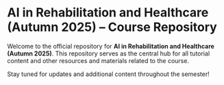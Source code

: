 # AI in Rehabilitation and Healthcare (Autumn 2025) – Course Repository

Welcome to the official repository for **AI in Rehabilitation and Healthcare (Autumn 2025)**. This repository serves as the central hub for all tutorial content and other resources and materials related to the course. 

Stay tuned for updates and additional content throughout the semester!
